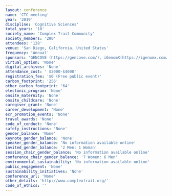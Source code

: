 ```yaml
---
layout: conference 
name: 'CTC meeting'
year: '2019'
discipline: 'Cognitive Sciences'
total_years: '18'
society_name: 'Complex Trait Community'
society_members: '200'
attendees: '128'
venue: 'San Diego, California, United States'
frequency: 'Annual'
sponsors: 'GENCOVE (https://gencove.com/), iGenomX(https://igenomx.com/), and 10xGenomics(https://secureservercdn.net/198.71.233.138/uh7.aba.myftpupload.com/wp-content/uploads/2019/01/10Genomix.png).'
virtual_option: 'None'
digital_archives: 'None'
attendance_cost: ' $2000-$4000'
registration_fee: '$0 (Free public event)'
carbon_footprint: '256'
other_carbon_footprint: '64'
electonic_program: 'None'
onsite_maternity: 'None'
onsite_childcare: 'None'
caregiver_grant: 'None'
career_development: 'None'
ecr_promotion_events: 'None'
travel_awards: 'None'
code_of_conduct: 'None'
safety_instructions: 'None'
gender_balance: 'None'
keynote_gender_balance: 'None'
speaker_gender_balance: 'No information available online'
invited_gender_balance: '2 Men: 1 Woman'
session_chair_gender_balance: 'No information available online'
conference_chair_gender_balance: '7 Women: 6 Men'
environmental_sustainability: 'No information available online'
public_engagement: 'None'
sustainability_initiatives: 'None'
conference_url: 'None'
other_details: 'http://www.complextrait.org/'
code_of_ethics: ''
---
```

